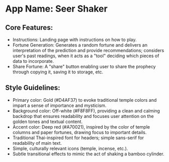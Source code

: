 # **App Name**: Seer Shaker

## Core Features:

- Instructions: Landing page with instructions on how to play.
- Fortune Generation: Generates a random fortune and delivers an interpretation of the prediction and provide recommendations; considers user's past readings, when it acts as a "tool" deciding which pieces of data to incorporate.
- Share Fortune: A "share" button enabling user to share the prophecy through copying it, saving it to storage, etc.

## Style Guidelines:

- Primary color: Gold (#D4AF37) to evoke traditional temple colors and impart a sense of importance and mysticism.
- Background color: Off-white (#F8F8FF), providing a clean and calming backdrop that ensures readability and focuses user attention on the golden tones and textual content.
- Accent color: Deep red (#A70021), inspired by the color of temple columns and paper fortunes, drawing focus to important details.
- Traditional Thai-inspired font for headers; simple sans-serif for readability of main text.
- Simple, culturally relevant icons (temple, incense, etc.).
- Subtle transitional effects to mimic the act of shaking a bamboo cylinder.